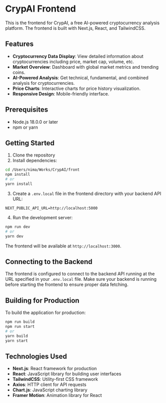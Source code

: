 # CrypAI Frontend

This is the frontend for CrypAI, a free AI-powered cryptocurrency analysis platform. The frontend is built with Next.js, React, and TailwindCSS.

## Features

- **Cryptocurrency Data Display**: View detailed information about cryptocurrencies including price, market cap, volume, etc.
- **Market Overview**: Dashboard with global market metrics and trending coins.
- **AI-Powered Analysis**: Get technical, fundamental, and combined analysis for cryptocurrencies.
- **Price Charts**: Interactive charts for price history visualization.
- **Responsive Design**: Mobile-friendly interface.

## Prerequisites

- Node.js 18.0.0 or later
- npm or yarn

## Getting Started

1. Clone the repository
2. Install dependencies:

```bash
cd /Users/nima/Works/CrypAI/front
npm install
# or
yarn install
```

3. Create a `.env.local` file in the frontend directory with your backend API URL:

```
NEXT_PUBLIC_API_URL=http://localhost:5000
```

4. Run the development server:

```bash
npm run dev
# or
yarn dev
```

The frontend will be available at `http://localhost:3000`.

## Connecting to the Backend

The frontend is configured to connect to the backend API running at the URL specified in your `.env.local` file. Make sure your backend is running before starting the frontend to ensure proper data fetching.

## Building for Production

To build the application for production:

```bash
npm run build
npm run start
# or
yarn build
yarn start
```

## Technologies Used

- **Next.js**: React framework for production
- **React**: JavaScript library for building user interfaces
- **TailwindCSS**: Utility-first CSS framework
- **Axios**: HTTP client for API requests
- **Chart.js**: JavaScript charting library
- **Framer Motion**: Animation library for React
